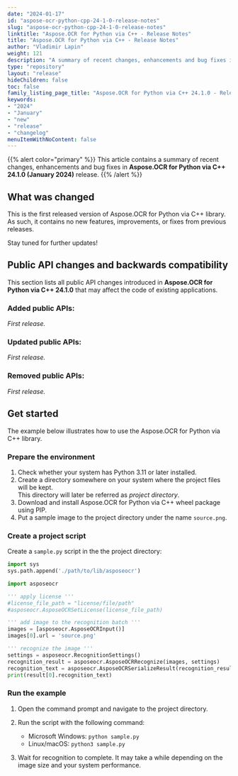 ```yaml
---
date: "2024-01-17"
id: "aspose-ocr-python-cpp-24-1-0-release-notes"
slug: "aspose-ocr-python-cpp-24-1-0-release-notes"
linktitle: "Aspose.OCR for Python via C++ - Release Notes"
title: "Aspose.OCR for Python via C++ - Release Notes"
author: "Vladimir Lapin"
weight: 121
description: "A summary of recent changes, enhancements and bug fixes in Aspose.OCR for Python via C++ 24.1.0 (January 2024) release."
type: "repository"
layout: "release"
hideChildren: false
toc: false
family_listing_page_title: "Aspose.OCR for Python via C++ 24.1.0 - Release Notes"
keywords:
- "2024"
- "January"
- "new"
- "release"
- "changelog"
menuItemWithNoContent: false
---
```


{{% alert color="primary" %}}
This article contains a summary of recent changes, enhancements and bug fixes in **Aspose.OCR for Python via C++ 24.1.0 (January 2024)** release.
{{% /alert %}}

## What was changed

This is the first released version of Aspose.OCR for Python via C++ library. As such, it contains no new features, improvements, or fixes from previous releases.

Stay tuned for further updates!

## Public API changes and backwards compatibility

This section lists all public API changes introduced in **Aspose.OCR for Python via C++ 24.1.0** that may affect the code of existing applications.

### Added public APIs:

_First release._

### Updated public APIs:

_First release._

### Removed public APIs:

_First release._

## Get started

The example below illustrates how to use the Aspose.OCR for Python via C++ library.

### Prepare the environment

1. Check whether your system has Python 3.11 or later installed.
2. Create a directory somewhere on your system where the project files will be kept.  
   This directory will later be referred as _project directory_.
3. Download and install Aspose.OCR for Python via C++ wheel package using PIP.
4. Put a sample image to the project directory under the name `source.png`.

### Create a project script

Create a `sample.py` script in the the project directory:

```python
import sys
sys.path.append('./path/to/lib/asposeocr')

import asposeocr

''' apply license '''
#license_file_path = "license/file/path"
#asposeocr.AsposeOCRSetLicense(license_file_path)

''' add image to the recognition batch '''
images = [asposeocr.AsposeOCRInput()]
images[0].url = 'source.png'

''' recognize the image '''
settings = asposeocr.RecognitionSettings()
recognition_result = asposeocr.AsposeOCRRecognize(images, settings)
recognition_text = asposeocr.AsposeOCRSerializeResult(recognition_result, asposeocr.ExportFormat.text)
print(result[0].recognition_text)
```

### Run the example

1. Open the command prompt and navigate to the project directory.
2. Run the script with the following command:

    - Microsoft Windows: `python sample.py`
    - Linux/macOS: `python3 sample.py`

3. Wait for recognition to complete. It may take a while depending on the image size and your system performance.
